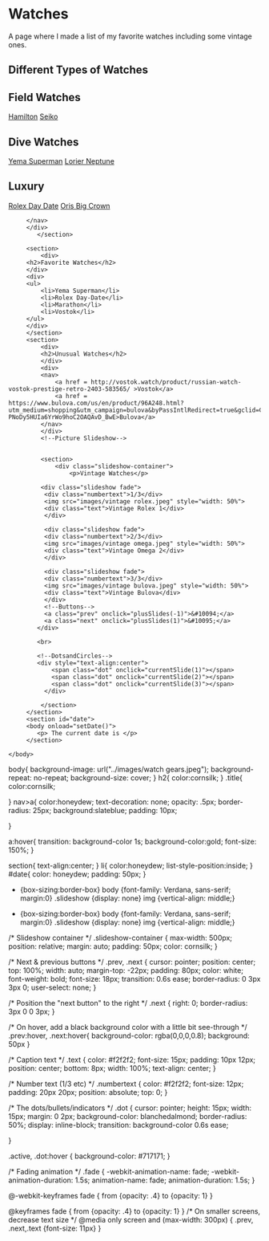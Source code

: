 # Watches
A page where I made a list of my favorite watches including some vintage ones.
<!DOCTYPE html>
<html lang = "en">
    <head>
        <meta charset="UTF-8">
        <title>More Practice</title>
        <link rel="stylesheet" href = css/Watches.css>
        <script src = "js/date and slides.js"></script>
    </head>
    <body>
        <section class="title">
            <div>
        <h1>Different Types of Watches</h1>
        </div>
        </section>
   <section>
       <div>
        <h2>Field Watches</h2>
        </div>
        <div class="field">
        <nav>
        <a href = https://www.hamiltonwatch.com/en-us/h69439363-khaki-field-mechanical.html>Hamilton</a>
        <a href = https://www.macys.com/shop/product/seiko-mens-automatic-5-sports-green-nylon-strap-watch-43mm?ID=13059131&pla_country=US&CAGPSPN=pla&cm_mmc=Google_Watches_PLA-_-G_PLA_Watches_-_Seiko_Seiko-_-200646994774-_-pg1051703792_c_kclickid__kenshoo_clickid__KID_EMPTY_347019891_43037301986_200646994774_pla-545524644621_29665208897USA__c_KID_&trackingid=469x1051703792&m_sc=sem&m_sb=Google&m_tp=PLA&m_ac=Google_Watches_PLA&m_ag=Seiko&m_cn=G_PLA_Watches_-_Seiko&m_pi=go_cmp-347019891_adg-43037301986_ad-200646994774_pla-545524644621_dev-c_ext-_prd-29665208897USA&gclid=CjwKCAjw8KmLBhB8EiwAQbqNoF6dApNVQiiRD5Lx-XWrX92XmYal9DR_YqTEV0KMTxSPo0iH6XSl2RoC8XMQAvD_BwE>Seiko</a>
         </nav>
         </div>
         </section>
        <section>
            <div>
         <h2>Dive Watches</h2>
         </div>
         <div class="dive">
         <nav>
             <a href = https://en.yema.com/products/yema-superman-heritage-u-s-edition-ysup2019c41>Yema Superman</a>
             <a href = https://www.lorierwatches.com/products/neptune-siii-black-gilt>Lorier Neptune</a>
            </nav>
            </div>
            </section>
   <section>
        <div>
         <h2>Luxury</h2>
         </div>
         <div class="luxury">
         <nav>
             <a href = https://www.rolex.com/watches/day-date/m228239-0033.html>Rolex Day Date</a>
             <a href = https://www.oris.ch/en/watch/big-crown-pointer-date/01-754-7741-4065-07-5-20-63>Oris Big Crown</a>

         </nav>
         </div>
            </section>
         
         <section>
             <div>
         <h2>Favorite Watches</h2>
         </div>
         <div>
         <ul>
             <li>Yema Superman</li>
             <li>Rolex Day-Date</li>
             <li>Marathon</li>
             <li>Vostok</li>
         </ul>
         </div>
         </section>
         <section>
             <div>
             <h2>Unusual Watches</h2>
             </div>
             <div>
             <nav>
                 <a href = http://vostok.watch/product/russian-watch-vostok-prestige-retro-2403-583565/ >Vostok</a>
                 <a href = https://www.bulova.com/us/en/product/96A248.html?utm_medium=shopping&utm_campaign=bulova&byPassIntlRedirect=true&gclid=CjwKCAjw8KmLBhB8EiwAQbqNoCZ3zkQ91R1Xg6s5eWvG_Zlzo6prFKf2Yx9u-PNoDy5HUIa6YrWo9hoC2OAQAvD_BwE>Bulova</a>
             </nav>
             </div>
             <!--Picture Slideshow-->
            
            
             <section>
                 <div class="slideshow-container">
                     <p>Vintage Watches</p>
              
             <div class="slideshow fade">
              <div class="numbertext">1/3</div>
              <img src="images/vintage rolex.jpeg" style="width: 50%">
              <div class="text">Vintage Rolex 1</div>
              </div>

              <div class="slideshow fade">
              <div class="numbertext">2/3</div>
              <img src="images/vintage omega.jpeg" style="width: 50%">
              <div class="text">Vintage Omega 2</div>
              </div>

              <div class="slideshow fade">
              <div class="numbertext">3/3</div>
              <img src="images/vintage bulova.jpeg" style="width: 50%">
              <div class="text">Vintage Bulova</div>
              </div>
              <!--Buttons-->
              <a class="prev" onclick="plusSlides(-1)">&#10094;</a>
              <a class="next" onclick="plusSlides(1)">&#10095;</a>
            </div>
           
            <br>

            <!--DotsandCircles-->
            <div style="text-align:center">
                <span class="dot" onclick="currentSlide(1)"></span>
                <span class="dot" onclick="currentSlide(2)"></span>
                <span class="dot" onclick="currentSlide(3)"></span>
              </div>

             </section>
         </section>
         <section id="date">
         <body onload="setDate()">
            <p> The current date is </p>
         </section>

    </body>
body{
    background-image: url("../images/watch gears.jpeg");
    background-repeat: no-repeat;
    background-size: cover;
}
h2{
    color:cornsilk;
}
.title{
    color:cornsilk; 


}
nav>a{
    color:honeydew;
    text-decoration: none;
    opacity: .5px;
    border-radius: 25px;
    background:slateblue;
    padding: 10px;

}


a:hover{
    transition: background-color 1s;
   background-color:gold;
   font-size: 150%;
}


section{
    text-align:center;
}
li{
    color:honeydew;
   list-style-position:inside;
}
#date{
    color: honeydew;
    padding: 50px;
 }

 * {box-sizing:border-box}
body {font-family: Verdana, sans-serif; margin:0}
.slideshow {display: none}
img {vertical-align: middle;}


* {box-sizing:border-box}
body {font-family: Verdana, sans-serif; margin:0}
.slideshow {display: none}
img {vertical-align: middle;}

/* Slideshow container */
.slideshow-container {
  max-width: 500px;
  position: relative;
  margin: auto;
  padding: 50px;
  color: cornsilk;
}



/* Next & previous buttons */
.prev, .next {
  cursor: pointer;
  position: center;
  top: 100%;
  width: auto;
  margin-top: -22px;
  padding: 80px;
  color: white;
  font-weight: bold;
  font-size: 18px;
  transition: 0.6s ease;
  border-radius: 0 3px 3px 0;
  user-select: none;
}

/* Position the "next button" to the right */
.next {
  right: 0;
  border-radius: 3px 0 0 3px;
}

/* On hover, add a black background color with a little bit see-through */
.prev:hover, .next:hover{
  background-color: rgba(0,0,0,0.8);
  background: 50px
}

/* Caption text */
.text {
  color: #f2f2f2;
  font-size: 15px;
  padding: 10px 12px;
  position: center;
  bottom: 8px;
  width: 100%;
  text-align: center;
}

/* Number text (1/3 etc) */
.numbertext {
  color: #f2f2f2;
  font-size: 12px;
  padding: 20px 20px;
  position: absolute;
  top: 0;
}

/* The dots/bullets/indicators */
.dot {
  cursor: pointer;
  height: 15px;
  width: 15px;
  margin: 0 2px;
  background-color: blanchedalmond;
  border-radius: 50%;
  display: inline-block;
  transition: background-color 0.6s ease;
  
}

.active, .dot:hover {
  background-color: #717171;
}

/* Fading animation */
.fade {
  -webkit-animation-name: fade;
  -webkit-animation-duration: 1.5s;
  animation-name: fade;
  animation-duration: 1.5s;
}

@-webkit-keyframes fade {
  from {opacity: .4}
  to {opacity: 1}
}

@keyframes fade {
  from {opacity: .4}
  to {opacity: 1}
}
/* On smaller screens, decrease text size */
@media only screen and (max-width: 300px) {
  .prev, .next,.text {font-size: 11px}
}
